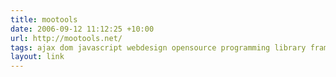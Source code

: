 ```yaml
---
title: mootools
date: 2006-09-12 11:12:25 +10:00
url: http://mootools.net/
tags: ajax dom javascript webdesign opensource programming library framework
layout: link
---
```

